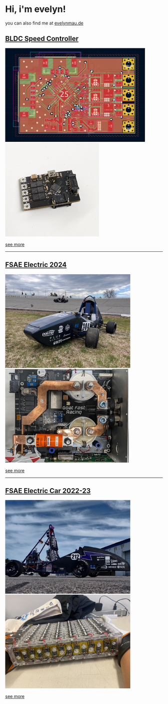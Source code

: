 # Hi, i'm evelyn!

you can also find me at [evelynmau.de](https://evelynmau.de)

## [BLDC Speed Controller](a22verter.md)

<p float="center">
  <img src="img/a22verter_pcb.png" height="300" />
  <img src="img/a22verter_irl.jpg" height="300" />
</p>

[see more](a22verter.md)

---

## [FSAE Electric 2024](fsae24.md)
<p float="center">
  <img src="img/ev24_car.jpg" height="300" />
  <img src="img/ev24_hvbox.jpg" height="300" />
</p>

[see more](fsae24.md)

---

## [FSAE Electric Car 2022-23](fsae22.md)
<p float="center">
  <img src="img/fsae_car.jpg" height="300" />
  <img src="img/fsae_segment.jpg" height="300" />
</p>

[see more](fsae22.md)
